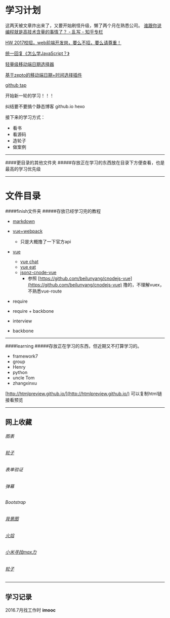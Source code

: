 学习计划
======

这两天被文章炸出来了，又要开始刷怪升级，懒了两个月在熟悉公司。
[谁跟你说编程就是高技术含量的事情了？ - 乱写 - 知乎专栏](https://zhuanlan.zhihu.com/p/22646254)

[HW 2017校招，web前端开发岗，要么不招，要么请尊重！](https://zhuanlan.zhihu.com/p/22605301)

[统一回复《怎么学JavaScript？》](http://www.w3cfuns.com/notes/17398/d3f6dd40e2d3ff15b209810dfa98be0b.html)

[轻量级移动端日期选择器](http://www.cnblogs.com/lvdabao/p/mobile-datepicker.html)

[基于zepto的移动端日期+时间选择插件](http://www.cnblogs.com/lvdabao/p/mobile-datetime-picker.html)

[github tap](https://github.com/pukhalski/tap)

开始新一轮的学习！！！

纠结要不要搞个静态博客 github.io  hexo

接下来的学习方式：

- 看书
- 看源码
- 造轮子
- 做案例

-----

####更目录的其他文件夹
#####存放正在学习的东西放在目录下方便查看，也是最高的学习优先级


------

# 文件目录
####finish文件夹
#####存放已经学习完的教程

+ [markdown](https://github.com/zhangxinxinWTB/learn/tree/imooc/finish/markdown)

+ [vue+webpack](https://github.com/zhangxinxinWTB/learn/tree/imooc/finish/vue%2Bwebpack) 
	+ 只是大概撸了一下官方api 

+ [vue](https://github.com/zhangxinxinWTB/learn/tree/imooc/finish/vue)
	+ [vue chat](https://github.com/zhangxinxinWTB/learn/blob/imooc/finish/vue/vue-eat/index.html)
	+ [vue eat ](https://github.com/zhangxinxinWTB/learn/imooc/finish/vue/vue-eat/index.html)
	+ [jsonz-cnode-vue](https://github.com/zhangxinxinWTB/learn/tree/master/finish/vue/jsonz-cnodejs-vue)
		+ 参照 [https://github.com/beilunyang/cnodejs-vue](https://github.com/beilunyang/cnodejs-vue) 撸的，不理解vuex，不熟悉vue-route  

+ require

+ require + backbone

+ interview 

+ backbone

------

####learning
#####存放正在学习的东西，但近期又不打算学习的。

- framework7
- group
- Henry
- python
- uncle Tom
- zhangxinxu
	

[http://htmlpreview.github.io/](http://htmlpreview.github.io/) 可以复制html链接看预览

------
网上收藏
------

###### 图表
###### [轮子](http://strml.net/)
###### 表单验证
###### 弹幕
###### Bootstrap
###### [背景图](http://www.alquimiawrg.com/#/home)
###### [火焰](http://www.html5tricks.com/demo/html5-fire-ball-shooter/index.html)
###### [小米寻找max力](http://s1.mi.com/m/ghd/2016/maxpre/index.html)
###### [轮子](https://github.com/jun-lu/SortAnimate)


-----
学习记录
-------
2016.7月找工作时 __imooc__


